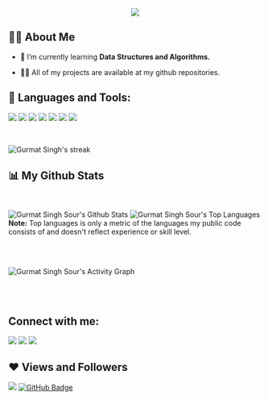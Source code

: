 <p align = "center"> <img src="https://readme-typing-svg.herokuapp.com?font=aerial&color=%2336BCF7&width=490&lines=Hi%2C+I'm+Gurmat+Singh+Sour!;Currently+pursuing+my+B.E+degree+in+CS;"> </p>

## 🙋‍♂️ About Me

- 🌱 I’m currently learning **Data Structures and Algorithms.**

- 👨‍💻 All of my projects are available at my github repositories. 

## 🚀 Languages and Tools:

<p align="left"> 
    <img src="https://img.icons8.com/color/48/000000/java-coffee-cup-logo.png"/> 
    <img src="https://img.icons8.com/color/48/000000/javascript.png"/>  
    <img src="https://img.icons8.com/color/48/000000/html-5.png"/>  
    <img src="https://img.icons8.com/color/48/000000/css3.png"/>  
    <img src="https://img.icons8.com/color/48/000000/bootstrap.png"/>  
    <img src="https://img.icons8.com/color/48/000000/python.png"/>  
    <img src="https://img.icons8.com/fluency/48/000000/adobe-photoshop.png"/>
</p>


<br/>

<p align="left">
<img alt="Gurmat Singh's streak" src="https://github-readme-streak-stats.herokuapp.com/?user=gurmatsinghsour&theme=black-ice&hide_border=true&stroke=0000&background=060A0CD0"/>
</p>

## 📊 My Github Stats

  <br/>
  
  <img alt="Gurmat Singh Sour's Github Stats" src="https://github-readme-stats.vercel.app/api?username=gurmatsinghsour&show_icons=true&count_private=true&theme=react&hide_border=true&bg_color=0D1117" /></a>
<img alt="Gurmat Singh Sour's Top Languages" src="https://github-readme-stats.vercel.app/api/top-langs/?username=gurmatsinghsour&langs_count=8&count_private=true&layout=compact&theme=react&hide_border=true&bg_color=0D1117" /></a>
  <br/>
  <b>Note:</b> Top languages is only a metric of the languages my public code consists of and doesn't reflect experience or skill level.


<br/>
<br/>

<img alt="Gurmat Singh Sour's Activity Graph" src="https://activity-graph.herokuapp.com/graph?username=gurmatsinghsour&bg_color=0D1117&color=5BCDEC&line=5BCDEC&point=FFFFFF&hide_border=true" /></a>

<br/>
<br/>

## Connect with me:
<p align="left">

<a href = "https://www.linkedin.com/in/gurmat-singh-sour-a30665217/"><img src="https://img.icons8.com/fluent/48/000000/linkedin.png"/></a>
<a href = "https://twitter.com/arcyDegen"><img src="https://img.icons8.com/fluent/48/000000/twitter.png"/></a>
<a href = "https://www.instagram.com/gurmatsinghsour/"><img src="https://img.icons8.com/fluent/48/000000/instagram-new.png"/></a>

</p>

## ❤ Views and Followers
<img src="https://komarev.com/ghpvc/?username=gurmatsinghsour">
<a href="https://github.com/gurmatsinghsour?tab=followers"><img src="https://img.shields.io/github/followers/gurmatsinghsour?label=Followers&style=social" alt="GitHub Badge"></a>
